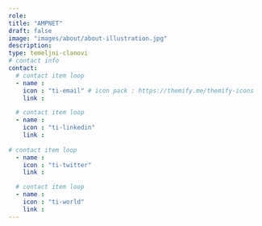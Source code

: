 ```yaml
---
role: 
title: "AMPNET"
draft: false
image: "images/about/about-illustration.jpg"
description: 
type: temeljni-clanovi
# contact info
contact:
  # contact item loop
  - name : 
    icon : "ti-email" # icon pack : https://themify.me/themify-icons
    link : 

  # contact item loop
  - name : 
    icon : "ti-linkedin"
    link : 
    
# contact item loop
  - name : 
    icon : "ti-twitter"
    link : 

  # contact item loop
  - name : 
    icon : "ti-world"
    link : 
---
```

